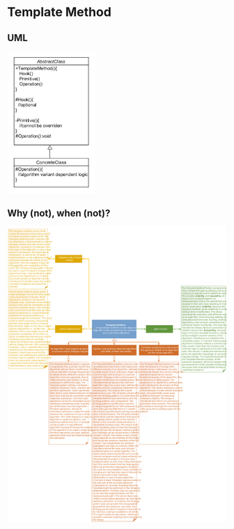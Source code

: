 # Template Method
## UML
<img src=TemplateMethodUML.png width=40% height=40%>

## Why (not), when (not)?
![TemplateMethod](https://raw.githubusercontent.com/NiekBeijloos/Design-Patterns/master/Behavioral/10.%20Template%20Method/TemplateMethod.svg?raw=true)
